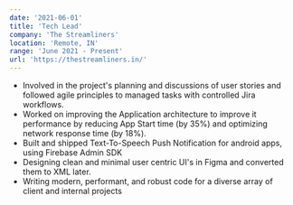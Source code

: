 ```yaml
---
date: '2021-06-01'
title: 'Tech Lead'
company: 'The Streamliners'
location: 'Remote, IN'
range: 'June 2021 - Present'
url: 'https://thestreamliners.in/'
---
```


<ul>
    <li> Involved in the project's planning and discussions of user stories and followed agile principles to managed tasks with controlled Jira workflows.</li>  
    <li> Worked on improving the Application architecture to improve it performance by reducing App Start time (by 35%) and optimizing network response time (by 18%).</li>
    <li> Built and shipped Text-To-Speech Push Notification for android apps, using Firebase Admin SDK</li>
    <li> Designing clean and minimal user centric UI's in Figma and converted them to XML later.
    <li> Writing modern, performant, and robust code for a diverse array of client and internal projects</li>
</ul>

